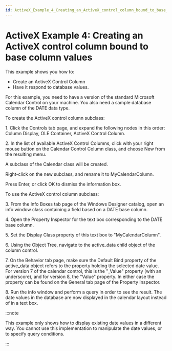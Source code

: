 ```yaml
---
id: ActiveX_Example_4_Creating_an_ActiveX_control_column_bound_to_base_column_values
---
```


# ActiveX Example 4: Creating an ActiveX control column bound to base column values

This example shows you how to:

- Create an ActiveX Control Column
- Have it respond to database values.

For this example, you need to have a version of the standard Microsoft Calendar Control on your machine. You also need a sample database column of the DATE data type.

To create the ActiveX control column subclass:

1. Click the Controls tab page, and expand the following nodes in this order: Column Display, OLE Container, ActiveX Control Column.

2. In the list of available ActiveX Control Columns, click with your right mouse button on the Calendar Control Column class, and choose New from the resulting menu.

A subclass of the Calendar class will be created.

Right-click on the new subclass, and rename it to MyCalendarColumn.

Press Enter, or click OK to dismiss the information box.

To use the ActiveX control column subclass:

3. From the Info Boxes tab page of the Windows Designer catalog, open an info window class containing a field based on a DATE base column.

4. Open the Property Inspector for the text box corresponding to the DATE base column.

5. Set the Display Class property of this text box to "MyCalendarColumn".

6. Using the Object Tree, navigate to the active_data child object of the column control.

7. On the Behavior tab page, make sure the Default Bind property of the active_data object refers to the property holding the selected date value. For version 7 of the calendar control, this is the "_Value" property (with an underscore), and for version 8, the "Value" property. In either case the property can be found on the General tab page of the Property Inspector.

8. Run the info window and perform a query in order to see the result. The date values in the database are now displayed in the calendar layout instead of in a text box.


:::note

This example only shows how to display existing date values in a different way. You cannot use this implementation to manipulate the date values, or to specify query conditions.

:::
